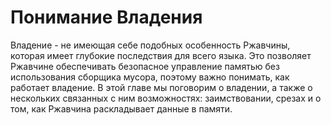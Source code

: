 # Понимание Владения

Владение - не имеющая себе подобных особенность Ржавчины, которая имеет глубокие последствия для всего языка. Это позволяет Ржавчине обеспечивать безопасное управление памятью без использования сборщика мусора, поэтому важно понимать, как работает владение. В этой главе мы поговорим о владении, а также о нескольких связанных с ним возможностях: заимствовании, срезах и о том, как Ржавчина раскладывает данные в памяти.
